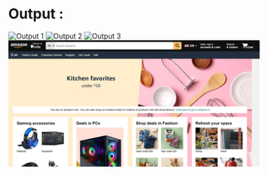 # Output :

![Output 1](https://raw.githubusercontent.com/CelestialMist/HTML5-CSS3-Projects/main/Clone%20of%20Amazon/0_Output/01.png)
![Output 2](https://raw.githubusercontent.com/CelestialMist/HTML5-CSS3-Projects/main/Clone%20of%20Amazon/0_Output/02.png)
![Output 3](https://raw.githubusercontent.com/CelestialMist/HTML5-CSS3-Projects/main/Clone%20of%20Amazon/0_Output/03.png)
<img src="0_Output/01.png" alt="Output 1">
